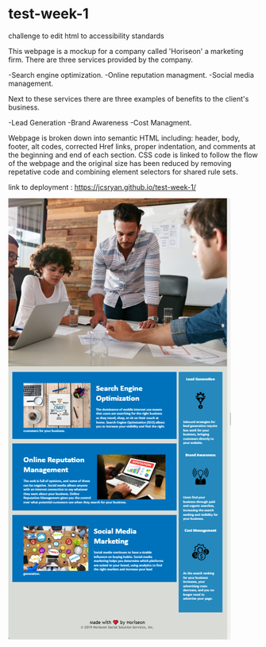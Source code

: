 # test-week-1
challenge to edit html to accessibility standards

This webpage is a mockup for a company called 'Horiseon' a marketing firm. 
There are three services provided by the company.

-Search engine optimization.
-Online reputation managment.
-Social media management.

Next to these services there are three examples of benefits to the client's business.

-Lead Generation
-Brand Awareness
-Cost Managment.

Webpage is broken down into semantic HTML including: header, body, footer, alt codes, corrected Href links, proper indentation, and comments at the beginning and end of each section. CSS code is linked to follow the flow of the webpage and the original size has been reduced by removing repetative code and combining element selectors for shared rule sets. 

link to deployment : https://jcsryan.github.io/test-week-1/

![](2020-03-21-13-17-58.png)